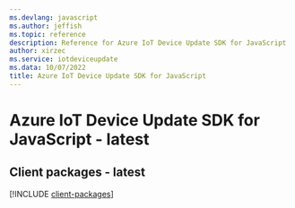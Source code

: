 ```yaml
---
ms.devlang: javascript
ms.author: jeffish
ms.topic: reference
description: Reference for Azure IoT Device Update SDK for JavaScript
author: xirzec
ms.service: iotdeviceupdate
ms.data: 10/07/2022
title: Azure IoT Device Update SDK for JavaScript
---
```

# Azure IoT Device Update SDK for JavaScript - latest

## Client packages - latest
[!INCLUDE [client-packages](iot-device-update-client-index.md)]